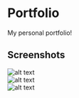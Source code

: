 # Portfolio
My personal portfolio!

## Screenshots
![alt text](screenshots/screenshot1.PNG)  
![alt text](screenshots/screenshot2.PNG)  
![alt text](screenshots/screenshot3.PNG)
